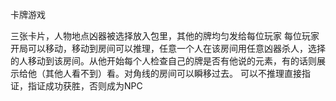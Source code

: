卡牌游戏

三张卡片，人物地点凶器被选择放入包里，其他的牌均匀发给每位玩家
每位玩家开局可以移动，移动到房间可以推理，任意一个人在该房间用任意凶器杀人，选择的人移动到该房间。从他开始每个人检查自己的牌是否有他说的元素，有的话则展示给他（其他人看不到）看。对角线的房间可以瞬移过去。
可以不推理直接指证，指证成功获胜，否则成为NPC